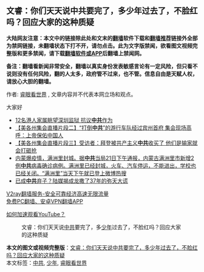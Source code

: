  <h2>文睿：你们天天说中共要完了，多少年过去了，不脸红吗？回应大家的这种质疑</h2> <p class="notice"><b>大陆网友注意：本文中的链接除此处和文末的<a href="https://github.com/bannedbook/fanqiang" >翻墙</a>软件下载和<a href="https://github.com/killgcd/justmysocks/blob/master/README.md">翻墙推荐</a>链接外全部为禁网链接，未翻墙状态下打不开，请勿点击。此为文字版禁闻，欲看图文视频完整版和更多禁闻，请下载<a href="https://github.com/bannedbook/fanqiang">翻墙软件或APP</a>后翻墙上禁闻网。</p><p>备注：翻墙看新闻非常安全，翻墙以真实身份发表敏感言论有一定风险，但只看不说则没有任何风险，翻的人太多，政府管不过来，也不管。信息自由是天赋人权，请放心大胆的翻墙。</b></p>  <div class="entry"> <p>作者: <a href="https://www.bannedbook.org/bnews/tag/%e7%9d%bf%e7%9c%bc%e7%9c%8b%e4%b8%96%e7%95%8c/" class="st_tag internal_tag" rel="tag" title="标签 睿眼看世界 下的日志">睿眼看世界</a> , 文章内容并不代表本网立场和观点。</p> <figure></figure> <p>大家好</p>  <ul class='op-related-articles' title='相关阅读'> <li><a href='https://www.bannedbook.org/bnews/bannedvideo/20201122/1435168.html' target='_blank'>12名港人家属眺望深圳监狱 抗议<b>中共</b>作为</a></li> <li><a href='https://www.bannedbook.org/bnews/bannedvideo/20201122/1435158.html' target='_blank'>【美各州集会直播片段二】“打倒<b>中共</b>”的游行车队经过宾州首府 集会现场高呼：上帝保佑中国人</a></li> <li><a href='https://www.bannedbook.org/bnews/bannedvideo/20201122/1435157.html' target='_blank'>【美各州集会直播片段三】受访者：拜登被共产主义<b>中共</b>收买了 他们是输家就会打砸抢</a></li> <li><a href='https://www.bannedbook.org/bnews/bannedvideo/20201122/1435148.html' target='_blank'>内蒙爆疫情，满洲里封城。据<b>中共</b>当局21日下午通报，内蒙古满洲里市新增2例<b>中共</b>病毒确诊病例。满洲里已经封城，火车、汽车停运，不能进出，学校也已经关闭。“满洲里”当天下午就已登上微博热搜</a></li> <li><a href='https://www.bannedbook.org/bnews/comments/20201122/1435095.html' target='_blank'>已成<b>中共</b>弃子？陆媒揭成龙撒了37年的弥天大谎</a></li> </ul> <p class="texttj"> <a href="https://www.bannedbook.org/forum23/topic22702.html" target="_blank">V2ray翻墙服务-安全可靠经济高速无限流量</a><br/> <a href="https://github.com/bannedbook/fanqiang/wiki/%E7%A6%81%E9%97%BB%E7%BD%91%E5%AE%89%E5%8D%93%E7%BF%BB%E5%A2%99%E6%96%B0%E9%97%BBAPP" target="_blank">免费PC翻墙、安卓VPN翻墙APP</a></p><p><a href='https://www.bannedbook.org/bnews/topimagenews/20180409/925596.html' target='_blank'>如何加速观看YouTube？ </a></p> <figure class='op-interactive'><figcaption>文睿：你们天天说<a href="https://www.bannedbook.org/bnews/tag/%e4%b8%ad%e5%85%b1/" class="st_tag internal_tag" rel="tag" title="标签 中共 下的日志">中共</a>要完了，多<a href="https://www.bannedbook.org/bnews/tag/%E5%B0%91%E5%B9%B4/" class="st_tag internal_tag" rel="tag" title="标签 少年 下的日志">少年</a>过去了，不脸红吗？回应大家的这种质疑</figcaption></figure> </p> <a name='sharetosocial'></a>       <div><b>本文的图文或视频完整版</b>：<a href='https://www.bannedbook.org/bnews/bannedvideo/20201122/1435180.html'>文睿：你们天天说中共要完了，多少年过去了，不脸红吗？回应大家的这种质疑</a></div>  </div><!--END ENTRY--> <div class="postfooter"> <div>本文标签：<a href="https://www.bannedbook.org/bnews/tag/%e4%b8%ad%e5%85%b1/" rel="tag">中共</a>, <a href="https://www.bannedbook.org/bnews/tag/%E5%B0%91%E5%B9%B4/" rel="tag">少年</a>, <a href="https://www.bannedbook.org/bnews/tag/%e7%9d%bf%e7%9c%bc%e7%9c%8b%e4%b8%96%e7%95%8c/" rel="tag">睿眼看世界</a></div>  </div><!--END POSTFOOTER--> 